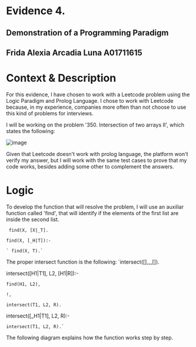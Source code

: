# Evidence 4.
## Demonstration of a Programming Paradigm
Frida Alexia Arcadia Luna A01711615
---
# Context & Description

For this evidence, I have chosen to work with a Leetcode problem using the Logic Paradigm and Prolog Language. I chose to work with Leetcode because, in my experience, companies more often than not choose to use this kind of problems for interviews.

I will be working on the problem '350. Intersection of two arrays II', which states the following:

![image](https://github.com/user-attachments/assets/e931a5b7-127f-4624-a54e-53d7de5409ae)

Given that Leetcode doesn't work with prolog language, the platform won't verify my answer, but I will work with the same test cases to prove that my code works, besides adding some other to complement the answers.

# Logic

To develop the function that will resolve the problem, I will use an auxiliar function called 'find', that will identify if the elements of the first list are inside the second list.

` find(X, [X|_T].`

` find(X, [_H|T]):- `
 
    ` find(X, T).`

The proper intersect function is the following:
`intersect([],_,[]).

intersect([H1|T1], L2, [H1|R]):-

    find(H1, L2),
    
    !,
    
    intersect(T1, L2, R).
    
intersect([_H1|T1], L2, R):-

    intersect(T1, L2, R).`

The following diagram explains how the function works step by step.
